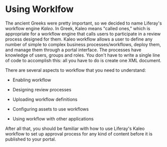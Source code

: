 # Using Worklfow

The ancient Greeks were pretty important, so we decided to name Liferay's
workflow engine *Kaleo*. In Greek, Kaleo means "called ones," which is
appropriate for a workflow engine that calls users to participate in a review
process designed for them. Kaleo workflow allows a user to define any number of
simple to complex business processes/workflows, deploy them, and manage them
through a portal interface. The processes have knowledge of users, groups and
roles. You don't have to write a single line of code to accomplish this: all
you have to do is create one XML document. 

<!--And if you're a Liferay EE customer,
you get a graphical workflow designer which gives you a point and click
interface to create workflows. 
DXP customer? Just commenting out for now.
-->

There are several aspects to workflow that you need to understand: 

- Enabling workflow

- Designing review processes

- Uploading workflow definitions

- Configuring assets to use workflows

- Using workflow with other applications

After all that, you should be familiar with how to use Liferay's Kaleo workflow
to set up approval process for any kind of content before it is published to
your portal. 

<!-- Do you need a real life example to convince you that workflow is
important? Grab a cup of coffe and settle in. Story about ancient Greek
philosophers (web sites) competing rhetorically for followers and financial
supporters (users, customers, advertisers). One of them runs his arguments by
another philosopher for review, and finds his way to fame (single approver
workflow). The other does not, and is forgotten to history. Names: Phlegmaticus
and Sanguineus -->
